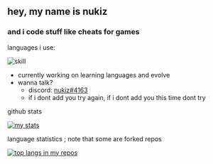 ## hey, my name is nukiz

### and i code stuff like cheats for games


languages i use: 

![skill](https://skillicons.dev/icons?i=cs,lua,java)

- currently working on learning languages and evolve
- wanna talk?
  - discord: [nukiz#4163](https://discord.com/users/439125399235198976/)
  - if i dont add you try again, if i dont add you this time dont try



github stats

[![my stats](https://github-readme-stats.vercel.app/api?username=nukiz&theme=tokyonight)](https://github.com/anuraghazra/github-readme-stats)

language statistics ; note that some are forked repos

[![top langs in my repos](https://github-readme-stats.vercel.app/api/top-langs/?username=nukiz&theme=tokyonight)](https://github.com/anuraghazra/github-readme-stats)
